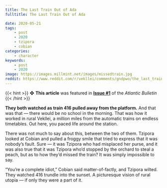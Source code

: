 ```yaml
---
title: The Last Train Out of Ada
fulltitle: The Last Train Out of Ada

date: 2020-05-21
tags:
    - post
    - 2020
    - tzipora
    - cobian
categories:
    - character
keywords:
    - post
    - 2020
image: https://images.millmint.net/images/missedtrain.jpg
reddit: https://www.reddit.com/r/vekllei/comments/gndpwo/the_last_train_out_of_ada/
---
```


{{< hint >}}
❖ **This article** was featured in [**Issue #1**](/news/bulletin/2020/1) of the *Atlantic Bulletin*
{{< /hint >}}

**They both watched as train 416 pulled away from the platform.** And that was that — there would be no school in the morning. That was how it worked in rural Vekllei, a million miles from the automatic trains on endless timetables. Out here, you paced life around the station.

There was not much to say about this, between the two of them. Tzipora looked at Cobian and pulled a froggy smile that tried to express that it was nobody’s fault. Sure — it was Tzipora who had misplaced her purse, and it was also true that it was Tzipora who’d stopped by the orchard to steal a peach, but as to how they’d missed the train? It was simply impossible to say.

“You’re a complete idiot,” Cobian said matter-of-factly, and Tzipora wilted. They watched 416 trundle into the sunset. A picturesque vision of rural utopia — if only they were a part of it.
